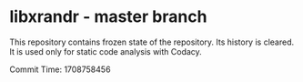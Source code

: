 # libxrandr - master branch

This repository contains frozen state of the repository.
Its history is cleared. It is used only for static code
analysis with Codacy.

Commit Time: 1708758456